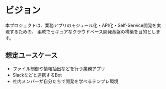 # ビジョン

本プロジェクトは、業務アプリのモジュール化・API化・Self-Service開発を実現するための、
柔軟でセキュアなクラウドベース開発基盤の構築を目的とします。

## 想定ユースケース

- ファイル制御や情報抽出などを行う業務アプリ
- Slackなどと連携するBot
- 社内メンバーが自分たちで開発を学べるテンプレ環境
